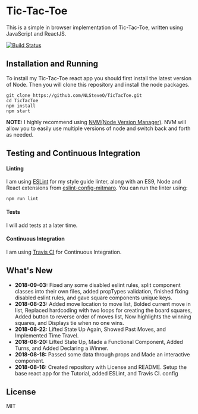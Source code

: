# Tic-Tac-Toe

This is a simple in browser implementation of Tic-Tac-Toe, written using JavaScript and ReactJS.

[![Build Status](https://travis-ci.org/NLSteveO/TicTacToe.svg?branch=master)](https://travis-ci.org/NLSteveO/TicTacToe)

## Installation and Running
To install my Tic-Tac-Toe react app you should first install the latest version of Node. Then you will clone this repository and install the node packages.
```
git clone https://github.com/NLSteveO/TicTacToe.git
cd TicTacToe
npm install
npm start
```
**NOTE:** I highly recommend using [NVM(Node Version Manager)](https://github.com/creationix/nvm). NVM will allow you to easily use multiple versions of node and switch back and forth as needed.

## Testing and Continuous Integration
#### Linting
I am using [ESLint](https://eslint.org/) for my style guide linter, along with an ES9, Node and React extensions from [eslint-config-mitmaro](https://github.com/mitmaro/eslint-config-mitmaro). You can run the linter using:
```
npm run lint
```

#### Tests
I will add tests at a later time.

#### Continuous Integration
I am using [Travis CI](https://travis-ci.org) for Continuous Integration.

## What's New
- **2018-09-03:** Fixed any some disabled eslint rules, split component classes into their own files, added propTypes validation, finished fixing disabled eslint rules, and gave square components unique keys.
- **2018-08-23:** Added move location to move list, Bolded current move in list, Replaced hardcoding with two loops for creating the board squares, Added button to reverse order of moves list, Now highlights the winning squares, and Displays tie when no one wins.
- **2018-08-22:** Lifted State Up Again, Showed Past Moves, and Implemented Time Travel.
- **2018-08-20:** Lifted State Up, Made a Functional Component, Added Turns, and Added Declaring a Winner.
- **2018-08-18:** Passed some data through props and Made an interactive component.
- **2018-08-16:** Created repository with License and README. Setup the base react app for the Tutorial, added ESLint, and Travis CI. config

## License
MIT
